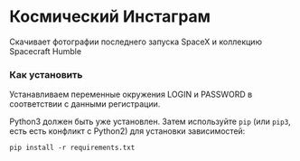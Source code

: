 # Космический Инстаграм

Скачивает фотографии последнего запуска SpaceX и коллекцию Spacecraft Humble

### Как установить

Устанавливаем переменные окружения LOGIN и PASSWORD в соответствии с данными регистрации.

Python3 должен быть уже установлен. 
Затем используйте `pip` (или `pip3`, есть есть конфликт с Python2) для установки зависимостей:
```
pip install -r requirements.txt
```
